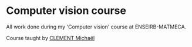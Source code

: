 # Computer vision course

All work done during my 'Computer vision' course at ENSEIRB-MATMECA.

Course taught by [CLEMENT Michaël](https://scholar.google.fr/citations?user=dHnujSEAAAAJ&hl=en)

